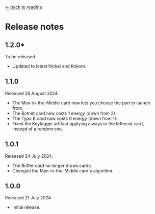 [← back to readme](README.md)

# Release notes

## 1.2.0*
To be released.

* Updated to latest Nickel and Kokoro.

## 1.1.0
Released 26 August 2024.

* The Man-in-the-Middle card now lets you choose the part to launch from.
* The Botnet card now costs 1 energy (down from 2).
* The Typo B card now costs 0 energy (down from 1).
* Fixed the Keylogger artifact applying always to the leftmost card, instead of a random one.

## 1.0.1
Released 24 July 2024.

* The Buffer card no longer draws cards.
* Changed the Man-in-the-Middle card's algorithm.

## 1.0.0
Released 21 July 2024.

* Initial release.
